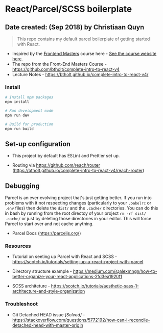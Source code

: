 # React/Parcel/SCSS boilerplate

## Date created: (Sep 2018) by Christiaan Quyn

> This repo contains my default parcel boilerplate of getting started with React.

- Inspired by the [Frontend Masters][fem] course here - [See the course website here][v4].
- The repo from the Front-End Masters Course - https://github.com/btholt/complete-intro-to-react-v4
- Lecture Notes - https://btholt.github.io/complete-intro-to-react-v4/

[v4]: https://bit.ly/react-v4
[fem]: https://frontendmasters.com/courses/react/

### Install

```bash
# Install npm packages
npm install

# Run development mode
npm run dev

# Build for production
npm run build
```

## Set-up configuration

- This project by default has ESLint and Prettier set up.

- Routing via https://github.com/reach/router (https://btholt.github.io/complete-intro-to-react-v4/reach-router)

## Debugging

Parcel is an ever evolving project that's just getting better. If you run into problems with it not respecting changes (particularly to your `.babelrc` or `.env` files) then delete the `dist/` and the `.cache/` directories. You can do this in bash by running from the root directoy of your project `rm -rf dist/ .cache/` or just by deleting those directories in your editor. This will force Parcel to start over and not cache anything.

- Parcel Docs (https://parceljs.org/)

### Resources

- Tutorial on seeting up Parcel with React and SCSS - https://scotch.io/tutorials/setting-up-a-react-project-with-parcel

- Directory structure example - https://medium.com/@alexmngn/how-to-better-organize-your-react-applications-2fd3ea1920f1

- SCSS architeture -
  https://scotch.io/tutorials/aesthetic-sass-1-architecture-and-style-organization

### Troubleshoot

- Git Detached HEAD issue _[Solved]_ - https://stackoverflow.com/questions/5772192/how-can-i-reconcile-detached-head-with-master-origin
